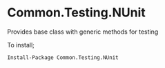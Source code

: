 # Common.Testing.NUnit
Provides base class with generic methods for testing


To install;

```bash
Install-Package Common.Testing.NUnit
```
